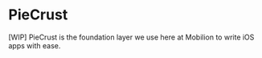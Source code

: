 # PieCrust
[WIP] PieCrust is the foundation layer we use here at Mobilion to write iOS apps with ease.